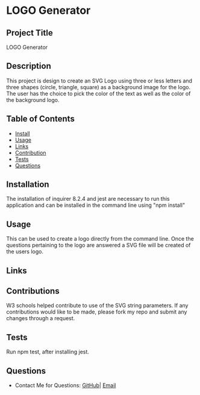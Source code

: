 # LOGO Generator

## Project Title
LOGO Generator

## Description
This project is design to create an SVG Logo using three or less letters and three shapes (circle, triangle, square) as a background image for the logo. The user has the choice to pick the color of the text as well as the color of the background logo.

## Table of Contents
* [Install](#installation)
* [Usage](#usage)
* [Links](#links)
* [Contribution](#contributions)
* [Tests](#tests)
* [Questions](#questions)

## Installation
The installation of inquirer 8.2.4 and jest are necessary to run this application and can be installed in the command line using "npm install" 

## Usage
This can be used to create a logo directly from the command line. Once the questions pertaining to the logo are answered a SVG file will be created of the users logo.

## Links


## Contributions
W3 schools helped contribute to use of the SVG string parameters. If any contributions would like to be made, please fork my repo and submit any changes through a request.

## Tests
Run npm test, after installing jest.

## Questions
- Contact Me for Questions:
[GitHub](https://github.com/bragonese1)|
[Email](mailto:ragonesebradley@gmail.com)